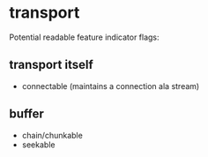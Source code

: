 # transport

Potential readable feature indicator flags:

## transport itself

- connectable (maintains a connection ala stream)

## buffer

- chain/chunkable
- seekable
